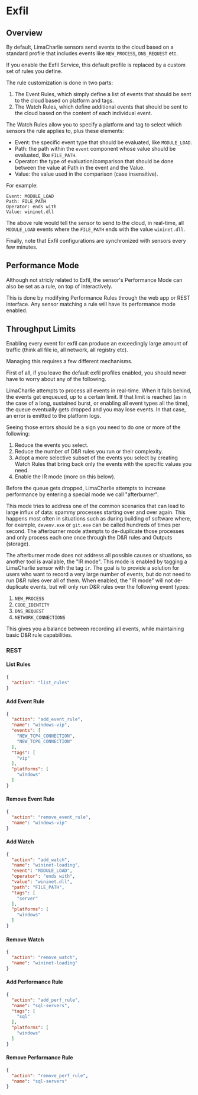 # Exfil

## Overview
By default, LimaCharlie sensors send events to the cloud based on a standard profile that includes
events like `NEW_PROCESS`, `DNS_REQUEST` etc.

If you enable the Exfil Service, this default profile is replaced by a custom set of rules you define.

The rule customization is done in two parts:

1. The Event Rules, which simply define a list of events that should be sent to the cloud based on platform and tags.
1. The Watch Rules, which define additional events that should be sent to the cloud based on the content of each individual event.

The Watch Rules allow you to specify a platform and tag to select which sensors the rule applies to, plus these elements:

* Event: the specific event type that should be evaluated, like `MODULE_LOAD`.
* Path: the path within the `event` component whose value should be evaluated, like `FILE_PATH`.
* Operator: the type of evaluation/comparison that should be done between the value at Path in the event and the Value.
* Value: the value used in the comparison (case insensitive).

For example:
```
Event: MODULE_LOAD
Path: FILE_PATH
Operator: ends with
Value: wininet.dll
```

The above rule would tell the sensor to send to the cloud, in real-time, all `MODULE_LOAD` events where the `FILE_PATH` ends with the value `wininet.dll`.

Finally, note that Exfil configurations are synchronized with sensors every few minutes.

## Performance Mode
Although not stricly related to Exfil, the sensor's Performance Mode can also be set as a rule, on top of interactively.

This is done by modifying Performance Rules through the web app or REST interface. Any sensor matching a rule will have its performance mode enabled.

## Throughput Limits
Enabling every event for exfil can produce an exceedingly large amount of traffic (think all file io, all network, all registry etc).

Managing this requires a few different mechanisms.

First of all, if you leave the default exfil profiles enabled, you should never have to worry about any of the following.

LimaCharlie attempts to process all events in real-time. When it falls behind, the events get enqueued, up to a certain limit.
If that limit is reached (as in the case of a long, sustained burst, or enabling all event types all the time), the queue 
eventually gets dropped and you may lose events. In that case, an error is emitted to the platform logs.

Seeing those errors should be a sign you need to do one or more of the following:

1. Reduce the events you select.
1. Reduce the number of D&R rules you run or their complexity.
1. Adopt a more selective subset of the events you select by creating Watch Rules that bring back only the events with the specific values you need.
1. Enable the IR mode (more on this below).

Before the queue gets dropped, LimaCharlie attempts to increase performance by entering a special mode we call "afterburner".

This mode tries to address one of the common scenarios that can lead to large influx of data: spammy processes starting over and over again. This
happens most often in situations such as during building of software where, for example, `devenv.exe` or `git.exe` can be called hundreds of times
per second. The afterburner mode attempts to de-duplicate those processes and only process each one once through the D&R rules and Outputs (storage).

The afterburner mode does not address all possible causes or situations, so another tool is available, the "IR mode". This mode is enabled by tagging
a LimaCharlie sensor with the tag `ir`. The goal is to provide a solution for users who want to record a very large number of events, but do not need to
run D&R rules over all of them. When enabled, the "IR mode" will not de-duplicate events, but will only run D&R rules over the following event types:

1. `NEW_PROCESS`
1. `CODE_IDENTITY`
1. `DNS_REQUEST`
1. `NETWORK_CONNECTIONS`

This gives you a balance between recording all events, while maintaining basic D&R rule capabilities.

### REST

#### List Rules
```json
{
  "action": "list_rules"
}
```

#### Add Event Rule
```json
{
  "action": "add_event_rule",
  "name": "windows-vip",
  "events": [
    "NEW_TCP4_CONNECTION",
    "NEW_TCP6_CONNECTION"
  ],
  "tags": [
    "vip"
  ],
  "platforms": [
    "windows"
  ]
}
```

#### Remove Event Rule
```json
{
  "action": "remove_event_rule",
  "name": "windows-vip"
}
```

#### Add Watch
```json
{
  "action": "add_watch",
  "name": "wininet-loading",
  "event": "MODULE_LOAD",
  "operator": "ends with",
  "value": "wininet.dll",
  "path": "FILE_PATH",
  "tags": [
    "server"
  ],
  "platforms": [
    "windows"
  ]
}
```

#### Remove Watch
```json
{
  "action": "remove_watch",
  "name": "wininet-loading"
}
```

#### Add Performance Rule
```json
{
  "action": "add_perf_rule",
  "name": "sql-servers",
  "tags": [
    "sql"
  ],
  "platforms": [
    "windows"
  ]
}
```

#### Remove Performance Rule
```json
{
  "action": "remove_perf_rule",
  "name": "sql-servers"
}
```